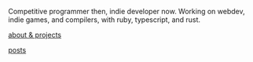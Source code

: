 Competitive programmer then, indie developer now. Working on webdev, indie games, and compilers, with ruby, typescript, and rust.

[about & projects](https://namiwang.github.io/about)

[posts](https://namiwang.github.io/)
